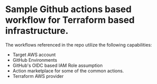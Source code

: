# Sample Github actions based workflow for Terraform based infrastructure.

The workflows referenced in the repo utilize the following capabilities:
- Target AWS account
- GitHub Environments
- GitHub's OIDC based IAM Role assumption
- Action marketplace for some of the common actions.
- Terraform AWS provider
